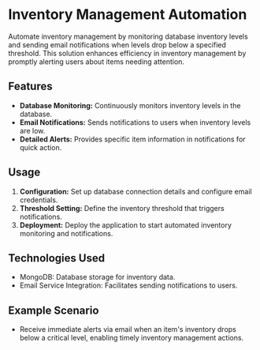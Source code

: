 # Inventory Management Automation

Automate inventory management by monitoring database inventory levels and sending email notifications when levels drop below a specified threshold. This solution enhances efficiency in inventory management by promptly alerting users about items needing attention.

## Features

- **Database Monitoring:** Continuously monitors inventory levels in the database.
- **Email Notifications:** Sends notifications to users when inventory levels are low.
- **Detailed Alerts:** Provides specific item information in notifications for quick action.

## Usage

1. **Configuration:** Set up database connection details and configure email credentials.
2. **Threshold Setting:** Define the inventory threshold that triggers notifications.
3. **Deployment:** Deploy the application to start automated inventory monitoring and notifications.

## Technologies Used

- MongoDB: Database storage for inventory data.
- Email Service Integration: Facilitates sending notifications to users.

## Example Scenario

- Receive immediate alerts via email when an item's inventory drops below a critical level, enabling timely inventory management actions.




